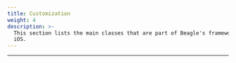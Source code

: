 ```yaml
---
title: Customization
weight: 4
description: >-
  This section lists the main classes that are part of Beagle's framework for iOS
  iOS.
---
```


---
